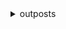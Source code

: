 <details><summary>outposts</summary><blockquote>

- **<details><summary>create-outpost</summary><blockquote>**

  * --name
  * --description
  * --site-id
  * --availability-zone
  * --availability-zone-id
  * --tags
  * --cli-input-json
  * --cli-input-yaml
  * --generate-cli-skeleton


- **<details><summary>delete-outpost</summary><blockquote>**

  * --outpost-id
  * --cli-input-json
  * --cli-input-yaml
  * --generate-cli-skeleton


- **<details><summary>delete-site</summary><blockquote>**

  * --site-id
  * --cli-input-json
  * --cli-input-yaml
  * --generate-cli-skeleton


- **<details><summary>get-outpost</summary><blockquote>**

  * --outpost-id
  * --cli-input-json
  * --cli-input-yaml
  * --generate-cli-skeleton


- **<details><summary>get-outpost-instance-types</summary><blockquote>**

  * --outpost-id
  * --next-token
  * --max-results
  * --cli-input-json
  * --cli-input-yaml
  * --generate-cli-skeleton


- **<details><summary>help</summary><blockquote>**

  * 


- **<details><summary>list-outposts</summary><blockquote>**

  * --next-token
  * --max-results
  * --life-cycle-status-filter
  * --availability-zone-filter
  * --availability-zone-id-filter
  * --cli-input-json
  * --cli-input-yaml
  * --generate-cli-skeleton


- **<details><summary>list-sites</summary><blockquote>**

  * --next-token
  * --max-results
  * --cli-input-json
  * --cli-input-yaml
  * --generate-cli-skeleton


- **<details><summary>list-tags-for-resource</summary><blockquote>**

  * --resource-arn
  * --cli-input-json
  * --cli-input-yaml
  * --generate-cli-skeleton


- **<details><summary>tag-resource</summary><blockquote>**

  * --resource-arn
  * --tags
  * --cli-input-json
  * --cli-input-yaml
  * --generate-cli-skeleton


- **<details><summary>untag-resource</summary><blockquote>**

  * --resource-arn
  * --tag-keys
  * --cli-input-json
  * --cli-input-yaml
  * --generate-cli-skeleton


</blockquote></details>
</blockquote></details>
</blockquote></details>
</blockquote></details>
</blockquote></details>
</blockquote></details>
</blockquote></details>
</blockquote></details>
</blockquote></details>
</blockquote></details>
</blockquote></details>
</blockquote></details>
